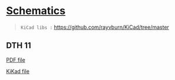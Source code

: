 # [Schematics](doc-esp32-pinout.webp)

> `KiCad libs :` https://github.com/rayvburn/KiCad/tree/master



## DTH 11

[PDF file](DTH11/DTH11.pdf)

[KiKad file](DTH11/DTH11.kicad_sch)

##

